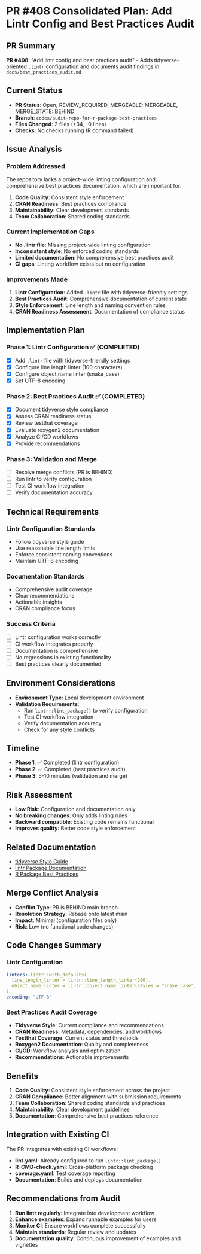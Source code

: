 # PR #408 Consolidated Plan: Add Lintr Config and Best Practices Audit

## PR Summary
**PR #408**: "Add lintr config and best practices audit" - Adds tidyverse-oriented `.lintr` configuration and documents audit findings in `docs/best_practices_audit.md`

## Current Status
- **PR Status**: Open, REVIEW_REQUIRED, MERGEABLE: MERGEABLE, MERGE_STATE: BEHIND
- **Branch**: `codex/audit-repo-for-r-package-best-practices`
- **Files Changed**: 2 files (+34, -0 lines)
- **Checks**: No checks running (R command failed)

## Issue Analysis

### Problem Addressed
The repository lacks a project-wide linting configuration and comprehensive best practices documentation, which are important for:
1. **Code Quality**: Consistent style enforcement
2. **CRAN Readiness**: Best practices compliance
3. **Maintainability**: Clear development standards
4. **Team Collaboration**: Shared coding standards

### Current Implementation Gaps
- **No .lintr file**: Missing project-wide linting configuration
- **Inconsistent style**: No enforced coding standards
- **Limited documentation**: No comprehensive best practices audit
- **CI gaps**: Linting workflow exists but no configuration

### Improvements Made
1. **Lintr Configuration**: Added `.lintr` file with tidyverse-friendly settings
2. **Best Practices Audit**: Comprehensive documentation of current state
3. **Style Enforcement**: Line length and naming convention rules
4. **CRAN Readiness Assessment**: Documentation of compliance status

## Implementation Plan

### Phase 1: Lintr Configuration ✅ (COMPLETED)
- [x] Add `.lintr` file with tidyverse-friendly settings
- [x] Configure line length linter (100 characters)
- [x] Configure object name linter (snake_case)
- [x] Set UTF-8 encoding

### Phase 2: Best Practices Audit ✅ (COMPLETED)
- [x] Document tidyverse style compliance
- [x] Assess CRAN readiness status
- [x] Review testthat coverage
- [x] Evaluate roxygen2 documentation
- [x] Analyze CI/CD workflows
- [x] Provide recommendations

### Phase 3: Validation and Merge
- [ ] Resolve merge conflicts (PR is BEHIND)
- [ ] Run lintr to verify configuration
- [ ] Test CI workflow integration
- [ ] Verify documentation accuracy

## Technical Requirements

### Lintr Configuration Standards
- Follow tidyverse style guide
- Use reasonable line length limits
- Enforce consistent naming conventions
- Maintain UTF-8 encoding

### Documentation Standards
- Comprehensive audit coverage
- Clear recommendations
- Actionable insights
- CRAN compliance focus

### Success Criteria
- [ ] Lintr configuration works correctly
- [ ] CI workflow integrates properly
- [ ] Documentation is comprehensive
- [ ] No regressions in existing functionality
- [ ] Best practices clearly documented

## Environment Considerations
- **Environment Type**: Local development environment
- **Validation Requirements**: 
  - Run `lintr::lint_package()` to verify configuration
  - Test CI workflow integration
  - Verify documentation accuracy
  - Check for any style conflicts

## Timeline
- **Phase 1**: ✅ Completed (lintr configuration)
- **Phase 2**: ✅ Completed (best practices audit)
- **Phase 3**: 5-10 minutes (validation and merge)

## Risk Assessment
- **Low Risk**: Configuration and documentation only
- **No breaking changes**: Only adds linting rules
- **Backward compatible**: Existing code remains functional
- **Improves quality**: Better code style enforcement

## Related Documentation
- [tidyverse Style Guide](https://style.tidyverse.org/)
- [lintr Package Documentation](https://lintr.r-lib.org/)
- [R Package Best Practices](https://r-pkgs.org/)

## Merge Conflict Analysis
- **Conflict Type**: PR is BEHIND main branch
- **Resolution Strategy**: Rebase onto latest main
- **Impact**: Minimal (configuration files only)
- **Risk**: Low (no functional code changes)

## Code Changes Summary

### Lintr Configuration
```yaml
linters: lintr::with_defaults(
  line_length_linter = lintr::line_length_linter(100),
  object_name_linter = lintr::object_name_linter(styles = "snake_case")
)
encoding: "UTF-8"
```

### Best Practices Audit Coverage
- **Tidyverse Style**: Current compliance and recommendations
- **CRAN Readiness**: Metadata, dependencies, and workflows
- **Testthat Coverage**: Current status and thresholds
- **Roxygen2 Documentation**: Quality and completeness
- **CI/CD**: Workflow analysis and optimization
- **Recommendations**: Actionable improvements

## Benefits
1. **Code Quality**: Consistent style enforcement across the project
2. **CRAN Compliance**: Better alignment with submission requirements
3. **Team Collaboration**: Shared coding standards and practices
4. **Maintainability**: Clear development guidelines
5. **Documentation**: Comprehensive best practices reference

## Integration with Existing CI
The PR integrates with existing CI workflows:
- **lint.yaml**: Already configured to run `lintr::lint_package()`
- **R-CMD-check.yaml**: Cross-platform package checking
- **coverage.yaml**: Test coverage reporting
- **Documentation**: Builds and deploys documentation

## Recommendations from Audit
1. **Run lintr regularly**: Integrate into development workflow
2. **Enhance examples**: Expand runnable examples for users
3. **Monitor CI**: Ensure workflows complete successfully
4. **Maintain standards**: Regular review and updates
5. **Documentation quality**: Continuous improvement of examples and vignettes
